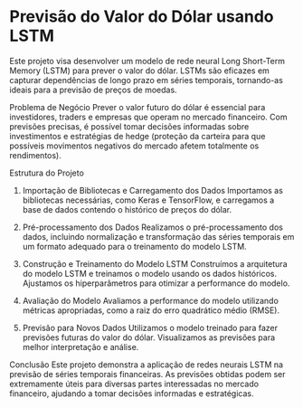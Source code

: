 # Previsão do Valor do Dólar usando LSTM
Este projeto visa desenvolver um modelo de rede neural Long Short-Term Memory (LSTM) para prever o valor do dólar. LSTMs são eficazes em capturar dependências de longo prazo em séries temporais, tornando-as ideais para a previsão de preços de moedas.

Problema de Negócio
Prever o valor futuro do dólar é essencial para investidores, traders e empresas que operam no mercado financeiro. Com previsões precisas, é possível tomar decisões informadas sobre investimentos e estratégias de hedge (proteção da carteira para que possíveis movimentos negativos do mercado afetem totalmente os rendimentos).

Estrutura do Projeto
1. Importação de Bibliotecas e Carregamento dos Dados
Importamos as bibliotecas necessárias, como Keras e TensorFlow, e carregamos a base de dados contendo o histórico de preços do dólar.

2. Pré-processamento dos Dados
Realizamos o pré-processamento dos dados, incluindo normalização e transformação das séries temporais em um formato adequado para o treinamento do modelo LSTM.

3. Construção e Treinamento do Modelo LSTM
Construímos a arquitetura do modelo LSTM e treinamos o modelo usando os dados históricos. Ajustamos os hiperparâmetros para otimizar a performance do modelo.

4. Avaliação do Modelo
Avaliamos a performance do modelo utilizando métricas apropriadas, como a raiz do erro quadrático médio (RMSE).

5. Previsão para Novos Dados
Utilizamos o modelo treinado para fazer previsões futuras do valor do dólar. Visualizamos as previsões para melhor interpretação e análise.

Conclusão
Este projeto demonstra a aplicação de redes neurais LSTM na previsão de séries temporais financeiras. As previsões obtidas podem ser extremamente úteis para diversas partes interessadas no mercado financeiro, ajudando a tomar decisões informadas e estratégicas.
